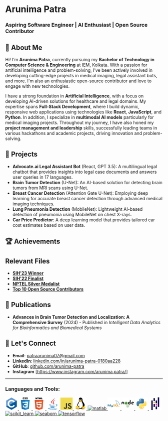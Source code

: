 
# Arunima Patra

### Aspiring Software Engineer | AI Enthusiast | Open Source Contributor


## 👋 About Me

Hi! I’m **Arunima Patra**, currently pursuing my **Bachelor of Technology in Computer Science & Engineering** at IEM, Kolkata. With a passion for artificial intelligence and problem-solving, I’ve been actively involved in developing cutting-edge projects in medical imaging, legal assistant bots, and more. I'm also an enthusiastic open-source contributor and love to engage with new technologies.

I have a strong foundation in **Artificial Intelligence**, with a focus on developing AI-driven solutions for healthcare and legal domains. My expertise spans **Full-Stack Development**, where I build dynamic, responsive web applications using technologies like **React**, **JavaScript**, and **Python**. In addition, I specialize in **multimodal AI models** particularly for medical imaging projects. Throughout my journey, I have also honed my **project management and leadership** skills, successfully leading teams in various hackathons and academic projects, driving innovation and problem-solving.

## 🚀 Projects

- **Advocate.ai Legal Assistant Bot** (React, GPT 3.5): A multilingual legal chatbot that provides insights into legal case documents and answers user queries in 17 languages.
- **Brain Tumor Detection** (U-Net): An AI-based solution for detecting brain tumors from MRI scans using U-Net.
- **Breast Cancer Detection** (Attention Gate U-Net): Employing deep learning for accurate breast cancer detection through advanced medical imaging techniques.
- **Lung Pneumonia Detection** (MobileNet): Lightweight AI-based detection of pneumonia using MobileNet on chest X-rays.
- **Car Price Predictor**: A deep learning model that provides tailored car cost estimates based on user data.

## 🏆 Achievements
## Relevant Files

- [**SIH’23 Winner**](https://drive.google.com/file/d/1Fq8zZXNBnlCrYPVZzfm8HGJi-8Ebzi61/view)
- [**SIH'22 Finalist**](https://drive.google.com/file/d/1Fl8US8RRRO3w93Vr9KKJeE3AmZvHznEm/view)
- [**NPTEL Silver Medalist**](https://drive.google.com/file/d/1Fq8zZXNBnlCrYPVZzfm8HGJi-8Ebzi61/view)
- [**Top 10 Open Source Contributors**](https://drive.google.com/file/d/18X-gY7Qp7LbgpN_fL1uUa_Z-POQ58u6D/view?usp=sharing)

## 📜 Publications

- **Advances in Brain Tumor Detection and Localization: A Comprehensive Survey** (2024) - Published in *Intelligent Data Analytics for Bioinformatics and Biomedical Systems*

## 💬 Let's Connect

- **Email**: patraarunima07@gmail.com
- **LinkedIn**: [linkedin.com/in/arunima-patra-0180aa228](https://linkedin.com/in/arunima-patra-0180aa228)
- **GitHub**: [github.com/arunima-patra](https://github.com/arunima-patra)
- **Instagram** [https://www.instagram.com/arunima.patra/]

---


<h3 align="left">Languages and Tools:</h3>
<p align="left"> <a href="https://www.cprogramming.com/" target="_blank" rel="noreferrer"> <img src="https://raw.githubusercontent.com/devicons/devicon/master/icons/c/c-original.svg" alt="c" width="40" height="40"/> </a> <a href="https://www.w3schools.com/css/" target="_blank" rel="noreferrer"> <img src="https://raw.githubusercontent.com/devicons/devicon/master/icons/css3/css3-original-wordmark.svg" alt="css3" width="40" height="40"/> </a> <a href="https://www.w3.org/html/" target="_blank" rel="noreferrer"> <img src="https://raw.githubusercontent.com/devicons/devicon/master/icons/html5/html5-original-wordmark.svg" alt="html5" width="40" height="40"/> </a> <a href="https://www.java.com" target="_blank" rel="noreferrer"> <img src="https://raw.githubusercontent.com/devicons/devicon/master/icons/java/java-original.svg" alt="java" width="40" height="40"/> </a> <a href="https://developer.mozilla.org/en-US/docs/Web/JavaScript" target="_blank" rel="noreferrer"> <img src="https://raw.githubusercontent.com/devicons/devicon/master/icons/javascript/javascript-original.svg" alt="javascript" width="40" height="40"/> </a> <a href="https://www.linux.org/" target="_blank" rel="noreferrer"> <img src="https://raw.githubusercontent.com/devicons/devicon/master/icons/linux/linux-original.svg" alt="linux" width="40" height="40"/> </a> <a href="https://www.mathworks.com/" target="_blank" rel="noreferrer"> <img src="https://upload.wikimedia.org/wikipedia/commons/2/21/Matlab_Logo.png" alt="matlab" width="40" height="40"/> </a> <a href="https://www.mysql.com/" target="_blank" rel="noreferrer"> <img src="https://raw.githubusercontent.com/devicons/devicon/master/icons/mysql/mysql-original-wordmark.svg" alt="mysql" width="40" height="40"/> </a> <a href="https://nodejs.org" target="_blank" rel="noreferrer"> <img src="https://raw.githubusercontent.com/devicons/devicon/master/icons/nodejs/nodejs-original-wordmark.svg" alt="nodejs" width="40" height="40"/> </a> <a href="https://www.python.org" target="_blank" rel="noreferrer"> <img src="https://raw.githubusercontent.com/devicons/devicon/master/icons/python/python-original.svg" alt="python" width="40" height="40"/> </a> <a href="https://pandas.pydata.org/" target="_blank" rel="noreferrer"> <img src="https://raw.githubusercontent.com/devicons/devicon/2ae2a900d2f041da66e950e4d48052658d850630/icons/pandas/pandas-original.svg" alt="pandas" width="40" height="40"/> </a> <a href="https://scikit-learn.org/" target="_blank" rel="noreferrer"> <img src="https://upload.wikimedia.org/wikipedia/commons/0/05/Scikit_learn_logo_small.svg" alt="scikit_learn" width="40" height="40"/> </a> <a href="https://seaborn.pydata.org/" target="_blank" rel="noreferrer"> <img src="https://seaborn.pydata.org/_images/logo-mark-lightbg.svg" alt="seaborn" width="40" height="40"/> </a> <a href="https://www.tensorflow.org" target="_blank" rel="noreferrer"> <img src="https://www.vectorlogo.zone/logos/tensorflow/tensorflow-icon.svg" alt="tensorflow" width="40" height="40"/> </a> </p>
